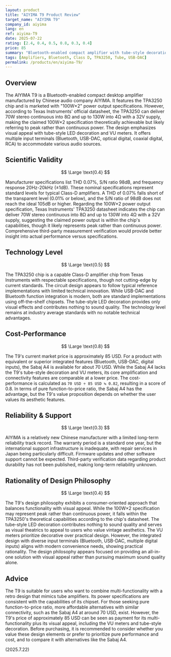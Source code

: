 ```yaml
---
layout: product
title: "AIYIMA T9 Product Review"
target_name: "AIYIMA T9"
company_id: aiyima
lang: en
ref: aiyima-T9
date: 2025-07-22
rating: [2.4, 0.4, 0.5, 0.8, 0.3, 0.4]
price: 85
summary: "Bluetooth-enabled compact amplifier with tube-style decoration and integrated features. Power specifications align with TPA3250 chip capabilities, offering certain value for users seeking a multi-functional desktop amplifier with vintage aesthetics."
tags: [Amplifiers, Bluetooth, Class D, TPA3250, Tube, USB-DAC]
permalink: /products/en/aiyima-T9/
---
```

## Overview

The AIYIMA T9 is a Bluetooth-enabled compact desktop amplifier manufactured by Chinese audio company AIYIMA. It features the TPA3250 chip and is marketed with "100W×2" power output specifications. However, according to Texas Instruments' official datasheet, the TPA3250 can deliver 70W stereo continuous into 8Ω and up to 130W into 4Ω with a 32V supply, making the claimed 100W×2 specification theoretically achievable but likely referring to peak rather than continuous power. The design emphasizes visual appeal with tube-style LED decoration and VU meters. It offers multiple input terminals (Bluetooth, USB-DAC, optical digital, coaxial digital, RCA) to accommodate various audio sources.

## Scientific Validity

$$ \Large \text{0.4} $$

Manufacturer specifications list THD 0.07%, S/N ratio 98dB, and frequency response 20Hz-20kHz (±1dB). These nominal specifications represent standard levels for typical Class-D amplifiers. A THD of 0.07% falls short of the transparent level (0.01% or below), and the S/N ratio of 98dB does not reach the ideal 105dB or higher. Regarding the 100W×2 power output specification, Texas Instruments' TPA3250 datasheet indicates the chip can deliver 70W stereo continuous into 8Ω and up to 130W into 4Ω with a 32V supply, suggesting the claimed power output is within the chip's capabilities, though it likely represents peak rather than continuous power. Comprehensive third-party measurement verification would provide better insight into actual performance versus specifications.

## Technology Level

$$ \Large \text{0.5} $$

The TPA3250 chip is a capable Class-D amplifier chip from Texas Instruments with respectable specifications, though not cutting-edge by current standards. The circuit design appears to follow typical reference implementations with limited technical innovation. While USB-DAC and Bluetooth function integration is modern, both are standard implementations using off-the-shelf chipsets. The tube-style LED decoration provides only visual effects and contributes nothing to sound quality. The technology level remains at industry average standards with no notable technical advantages.

## Cost-Performance

$$ \Large \text{0.8} $$

The T9's current market price is approximately 85 USD. For a product with equivalent or superior integrated features (Bluetooth, USB-DAC, digital inputs), the Sabaj A4 is available for about 70 USD. While the Sabaj A4 lacks the T9's tube-style decoration and VU meters, its core amplification and connectivity features are comparable at a lower price. The cost-performance is calculated as `70 USD ÷ 85 USD ≒ 0.82`, resulting in a score of 0.8. In terms of pure function-to-price ratio, the Sabaj A4 has the advantage, but the T9's value proposition depends on whether the user values its aesthetic features.

## Reliability & Support

$$ \Large \text{0.3} $$

AIYIMA is a relatively new Chinese manufacturer with a limited long-term reliability track record. The warranty period is a standard one year, but the international support infrastructure is inadequate, with repair services in Japan being particularly difficult. Firmware updates and other software support cannot be expected. Third-party verification data regarding product durability has not been published, making long-term reliability unknown.

## Rationality of Design Philosophy

$$ \Large \text{0.4} $$

The T9's design philosophy exhibits a consumer-oriented approach that balances functionality with visual appeal. While the 100W×2 specification may represent peak rather than continuous power, it falls within the TPA3250's theoretical capabilities according to the chip's datasheet. The tube-style LED decoration contributes nothing to sound quality and serves as visual theatrics to appeal to users who value vintage aesthetics. The VU meters prioritize decorative over practical design. However, the integrated design with diverse input terminals (Bluetooth, USB-DAC, multiple digital inputs) aligns with modern convenience needs, showing practical rationality. The design philosophy appears focused on providing an all-in-one solution with visual appeal rather than pursuing maximum sound quality alone.

## Advice

The T9 is suitable for users who want to combine multi-functionality with a retro design that mimics tube amplifiers. Its power specifications are consistent with the capabilities of its chipset. For those seeking pure function-to-price ratio, more affordable alternatives with similar connectivity, such as the Sabaj A4 at around 70 USD, exist. However, the T9's price of approximately 85 USD can be seen as payment for its multi-functionality plus its visual appeal, including the VU meters and tube-style decoration. Before purchasing, it is recommended to consider whether you value these design elements or prefer to prioritize pure performance and cost, and to compare it with alternatives like the Sabaj A4.

(2025.7.22)
